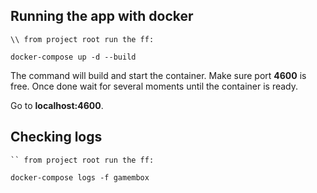## Running the app with docker

```
\\ from project root run the ff:

docker-compose up -d --build
```

The command will build and start the container. Make sure port **4600** is free. Once done wait for several moments until the container is ready.

Go to **localhost:4600**.

## Checking logs

```
`` from project root run the ff:

docker-compose logs -f gamembox
```